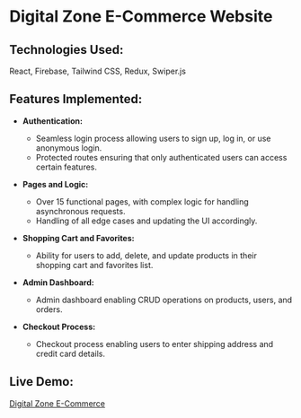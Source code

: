 # Digital Zone E-Commerce Website


## Technologies Used:
React, Firebase, Tailwind CSS, Redux, Swiper.js

## Features Implemented:
- **Authentication:**
  - Seamless login process allowing users to sign up, log in, or use anonymous login.
  - Protected routes ensuring that only authenticated users can access certain features.

- **Pages and Logic:**
  - Over 15 functional pages, with complex logic for handling asynchronous requests.
  - Handling of all edge cases and updating the UI accordingly.

- **Shopping Cart and Favorites:**
  - Ability for users to add, delete, and update products in their shopping cart and favorites list.

- **Admin Dashboard:**
  - Admin dashboard enabling CRUD operations on products, users, and orders.

- **Checkout Process:**
  - Checkout process enabling users to enter shipping address and credit card details.

## Live Demo:
[Digital Zone E-Commerce](https://digital-zone-840b8.web.app/)
